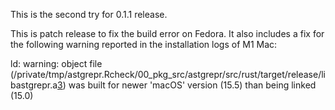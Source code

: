This is the second try for 0.1.1 release.

This is patch release to fix the build error on Fedora.
It also includes a fix for the following warning reported in the installation logs of M1 Mac:

ld: warning: object file
(/private/tmp/astgrepr.Rcheck/00_pkg_src/astgrepr/src/rust/target/release/libastgrepr.a[3](ea708c7824d36062-parser.o))
was built for newer 'macOS' version (15.5) than being linked (15.0)
